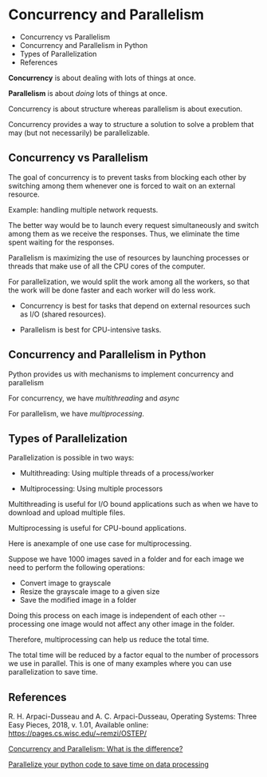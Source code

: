 # Concurrency and Parallelism

<!-- MarkdownTOC -->

- Concurrency vs Parallelism
- Concurrency and Parallelism in Python
- Types of Parallelization
- References

<!-- /MarkdownTOC -->

**Concurrency** is about dealing with lots of things at once. 

**Parallelism** is about _doing_ lots of things at once. 

Concurrency is about structure whereas parallelism is about execution.  

Concurrency provides a way to structure a solution to solve a problem that may (but not necessarily) be parallelizable.


## Concurrency vs Parallelism

The goal of concurrency is to prevent tasks from blocking each other by switching among them whenever one is forced to wait on an external resource. 

Example: handling multiple network requests.

The better way would be to launch every request simultaneously and switch among them as we receive the responses. Thus, we eliminate the time spent waiting for the responses.


Parallelism is maximizing the use of resources by launching processes or threads that make use of all the CPU cores of the computer.

For parallelization, we would split the work among all the workers, so that the work will be done faster and each worker will do less work.


- Concurrency is best for tasks that depend on external resources such as I/O (shared resources).

- Parallelism is best for CPU-intensive tasks.


## Concurrency and Parallelism in Python

Python provides us with mechanisms to implement concurrency and parallelism

For concurrency, we have _multithreading_ and _async_ 

For parallelism, we have _multiprocessing_. 



## Types of Parallelization

Parallelization is possible in two ways:

- Multithreading: Using multiple threads of a process/worker

- Multiprocessing: Using multiple processors

Multithreading is useful for I/O bound applications such as when we have to download and upload multiple files.

Multiprocessing is useful for CPU-bound applications.


Here is anexample of one use case for multiprocessing.

Suppose we have 1000 images saved in a folder and for each image we need to perform the following operations:

- Convert image to grayscale
- Resize the grayscale image to a given size
- Save the modified image in a folder

Doing this process on each image is independent of each other -- processing one image would not affect any other image in the folder. 

Therefore, multiprocessing can help us reduce the total time. 

The total time will be reduced by a factor equal to the number of processors we use in parallel. This is one of many examples where you can use parallelization to save time.



## References

R. H. Arpaci-Dusseau and A. C. Arpaci-Dusseau, Operating Systems: Three Easy Pieces, 2018, v. 1.01, Available online: https://pages.cs.wisc.edu/~remzi/OSTEP/


[Concurrency and Parallelism: What is the difference?](https://towardsdatascience.com/concurrency-and-parallelism-what-is-the-difference-bdf01069b081)

[Parallelize your python code to save time on data processing](https://towardsdatascience.com/parallelize-your-python-code-to-save-time-on-data-processing-805934b826e2)

